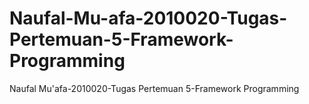 # Naufal-Mu-afa-2010020-Tugas-Pertemuan-5-Framework-Programming
Naufal Mu'afa-2010020-Tugas Pertemuan 5-Framework Programming
